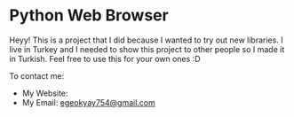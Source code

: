 # Python Web Browser

Heyy! This is a project that I did because I wanted to try out new libraries. I live in Turkey and I needed to show this project to other people so I made it in Turkish. Feel free to use this for your own ones :D

To contact me:
- My Website:
- My Email: egeokyay754@gmail.com
